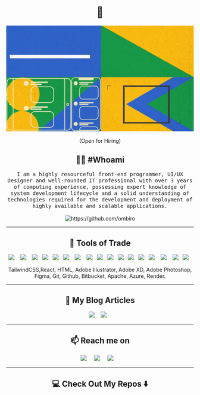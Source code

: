 <!--
**ombiro/ombiro** is a ✨ _special_ ✨ repository because its `README.md` (this file) appears on my GitHub profile.
--->  

<h1 align="center"> 👋 </h1>
<div align="center">
  <img src="https://github.com/ombiro/ombiro/blob/master/images/giphy.gif" alt="header"/>
</div>
<p align="center"> (Open for Hiring)</p>

<h2 align="center"> 👨‍💻 #Whoami</h2>
<p align="center">
  <samp>I am a highly resourceful front-end programmer, UI/UX Designer and well-rounded IT professional with over 3 years of computing experience, possessing expert knowledge of system development lifecycle and a solid understanding of technologies required for the development and deployment of highly available and scalable applications.
  </samp>
  <br> <br>
  <img src="https://komarev.com/ghpvc/?username=ileriayo" alt="https://github.com/ombiro" />
</p>

<hr>

<h2 align="center"> 🔭 Tools of Trade</h2>
<p align="center">
  <img src="https://img.shields.io/badge/-JavaScript-black?style=flat-square&logo=javascript" />&nbsp;&nbsp;&nbsp;
  <img src="https://img.shields.io/badge/-HTML5-E34F26?style=flat-square&logo=html5&logoColor=white" />&nbsp;&nbsp;&nbsp;
  <img src="https://img.shields.io/badge/-CSS3-1572B6?style=flat-square&logo=css3" />&nbsp;&nbsp;
  <img src ="https://img.shields.io/badge/-Python-black?style=flat-square&logo=Python" />&nbsp;&nbsp;
  <img src="https://img.shields.io/badge/-React-black?style=flat-square&logo=react" />&nbsp;&nbsp;
  <img src="https://img.shields.io/badge/-Bootstrap-563D7C?style=flat-square&logo=bootstrap" />&nbsp;&nbsp;&nbsp;
  <img src="https://img.shields.io/badge/-MySQL-black?style=flat-square&logo=mysql" />&nbsp;&nbsp;&nbsp;
  <img src="https://img.shields.io/badge/-Digital%20Ocean-darkblue?style=flat-square&logo=digitalocean" />&nbsp;&nbsp;
  <img src ="https://img.shields.io/badge/Amazon%20AWS-232F3E?style=flat-square&logo=amazon-aws" />&nbsp;&nbsp;
  <img src="https://img.shields.io/badge/Microsoft%20Azure-232F7E?style=flat-square&logo=microsoft-azure" />&nbsp;&nbsp;
  <img src="https://img.shields.io/badge/Google%20Cloud-black?style=flat-square&logo=google-cloud" />&nbsp;&nbsp;
  <img src ="https://img.shields.io/badge/-Git-white?style=flat-square&logo=git" />&nbsp;&nbsp;
  <img src="https://img.shields.io/badge/-GitHub-181717?style=flat-square&logo=github" />&nbsp;&nbsp;
  <img src="https://img.shields.io/badge/-GitLab-FCA121?style=flat-square&logo=gitlab" />&nbsp;&nbsp;&nbsp;
  <img src="https://img.shields.io/badge/-HTML5-E34F26?style=flat-square&logo=html5&logoColor=white" />&nbsp;&nbsp;&nbsp;
  <img src="https://img.shields.io/badge/-CSS3-1572B6?style=flat-square&logo=css3" />&nbsp;&nbsp;
  <img src ="https://img.shields.io/badge/-Python-black?style=flat-square&logo=Python" />&nbsp;&nbsp;
</p>
<p align="center">TailwindCSS,React, HTML, Adobe Illustrator, Adobe XD, Adobe Photoshop, Figma, Git, Github, Bitbucket, Apache, Azure, Render.</p>

<hr>

<h2 align="center">💬 My Blog Articles</h2>
<p align="center" align='right'>
  <a target="_blank"href="https://dev.to/ileriayo"><img src="https://img.shields.io/badge/dev.to-%2312100E.svg?&style=for-the-badge&logo=dev.to&logoColor=white" /></a>&nbsp;&nbsp;&nbsp;
  <a target="_blank"href="https://medium.com/@ileriayoadebiyi"><img src="https://img.shields.io/badge/Medium%20-%231572B6.svg?&style=for-the-badge&logo=medium&logoColor=white" /></a>&nbsp;&nbsp;&nbsp;
</p>

<hr>

<h2  align="center">📫 Reach me on</h2>
<p align="center">
  <a target="_blank"href="https://www.linkedin.com/in/ileriayo-adebiyi-0328b1101/"><img src="https://img.shields.io/badge/linkedin-%230077B5.svg?&style=for-the-badge&logo=linkedin&logoColor=white" /></a>&nbsp;&nbsp;&nbsp;&nbsp;
  <a target="_blank"href="https://twitter.com/ileriayooo"><img src="https://img.shields.io/badge/twitter-%231DA1F2.svg?&style=for-the-badge&logo=twitter&logoColor=white" /></a>&nbsp;&nbsp;&nbsp;&nbsp;
  <a href="mailto:ileriayoadebiyi@gmail.com?subject=Hello%20Ileri,%20From%20Github"><img src="https://img.shields.io/badge/gmail-%23D14836.svg?&style=for-the-badge&logo=gmail&logoColor=white" /></a>&nbsp;&nbsp;&nbsp;&nbsp;
</p>

<hr>

<h2  align="center">💻 Check Out My Repos ⬇️ </h2>
